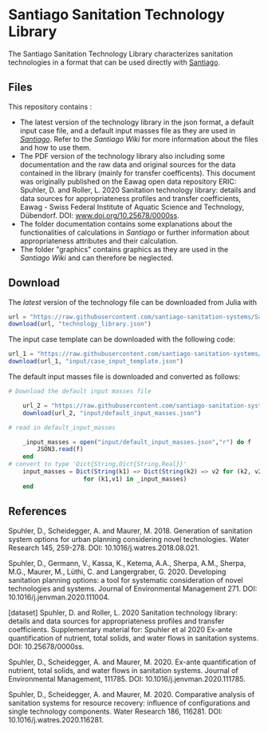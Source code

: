 # Santiago Sanitation Technology Library

The Santiago Sanitation Technology Library characterizes sanitation technologies in a format that can be used directly with
[Santiago](https://github.com/santiago-sanitation-systems/Santiago.jl).

## Files
This repository contains :
- The latest version of the technology library in the json format, a default input case file, and a default input masses file as they are used in [_Santiago_](https://github.com/santiago-sanitation-systems/Santiago.jl/tree/a77dec97b3048b53c09a33de8aea7e165f60ef65). Refer to the _Santiago Wiki_ for more information about the files and how to use them. 
- The PDF version of the technology library also including some documentation and the raw data and original sources for the data contained in the library (mainly for transfer coefficents). This document was originally published on the Eawag open data repository ERIC: Spuhler, D. and Roller, L. 2020  Sanitation technology library: details and data sources for appropriateness profiles and transfer coefficients, Eawag - Swiss Federal Institute of Aquatic Science and Technology, Dübendorf. DOI: www.doi.org/10.25678/0000ss.
- The folder documentation contains some explanations about the functionalities of calculations in _Santiago_ or further information about appropriateness attributes and their calculation. 
- The folder "graphics" contains graphics as they are used in the _Santiago Wiki_ and can therefore be neglected.

## Download

The _latest_ version of the technology file can be downloaded from Julia
with
```Julia
url = "https://raw.githubusercontent.com/santiago-sanitation-systems/Sanitation-technology-library/master/technology_library.json"
download(url, "technology_library.json")
```

The input case template can be downloaded with the following code:
```Julia
url_1 = "https://raw.githubusercontent.com/santiago-sanitation-systems/Sanitation-technology-library/master/case_input.json"
download(url_1, "input/case_input_template.json")
```
The default input masses file is downloaded and converted as follows:
```Julia
# Download the default input masses file

    url_2 = "https://raw.githubusercontent.com/santiago-sanitation-systems/Sanitation-technology-library/master/default_input_masses.json"
    download(url_2, "input/default_input_masses.json")

# read in default_input_masses

    _input_masses = open("input/default_input_masses.json","r") do f
        JSON3.read(f)
    end
# convert to type 'Dict{String,Dict{String,Real}}'
    input_masses = Dict(String(k1) => Dict(String(k2) => v2 for (k2, v2) in v1)
                     for (k1,v1) in _input_masses)
    end
```

## References

Spuhler, D., Scheidegger, A. and Maurer, M.  2018.  Generation of sanitation system options for urban planning considering novel technologies. Water Research 145, 259-278. DOI: 10.1016/j.watres.2018.08.021.

Spuhler, D., Germann, V., Kassa, K., Ketema, A.A., Sherpa, A.M., Sherpa, M.G., Maurer, M., Lüthi, C. and Langergraber, G.  2020.  Developing sanitation planning options: a tool for systematic consideration of novel technologies and systems. Journal of Environmental Management 271. DOI: 10.1016/j.jenvman.2020.111004.

[dataset] Spuhler, D. and Roller, L. 2020  Sanitation technology library: details and data sources for appropriateness profiles and transfer coefficients. Supplementary material for: Spuhler et al 2020 Ex-ante quantification of nutrient, total solids, and water flows in sanitation systems. DOI: 10.25678/0000ss.

Spuhler, D., Scheidegger, A. and Maurer, M.  2020.  Ex-ante quantification of nutrient, total solids, and water flows in sanitation systems. Journal of Environmental Management, 111785. DOI: 10.1016/j.jenvman.2020.111785.

Spuhler, D., Scheidegger, A. and Maurer, M.  2020.  Comparative analysis of sanitation systems for resource recovery: influence of configurations and single technology components. Water Research 186, 116281. DOI: 10.1016/j.watres.2020.116281.

